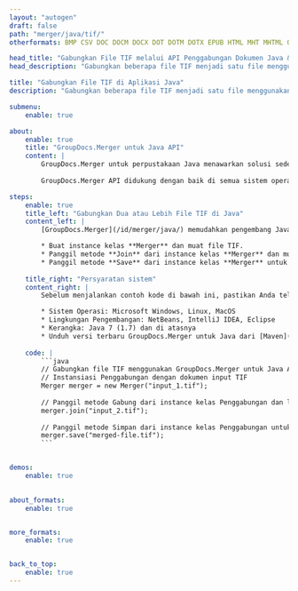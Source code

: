 ```yaml
---
layout: "autogen"
draft: false
path: "merger/java/tif/"
otherformats: BMP CSV DOC DOCM DOCX DOT DOTM DOTX EPUB HTML MHT MHTML ODP ODS ODT OTP OTT PDF PNG POTM POTX PPS PPSM PPSX PPT PPTM PPTX PS RTF TEX TIFF TSV TXT VDX VSDM VSDX VSSM VSSX VSTM VSTX VSX VTX XLAM XLS XLSB XLSM XLSX XLT XLTM XLTX XPS

head_title: "Gabungkan File TIF melalui API Penggabungan Dokumen Java & J2SE"
head_description: "Gabungkan beberapa file TIF menjadi satu file menggunakan API penggabungan dokumen Java dengan semua data, gaya, dan pemformatan sebagai dokumen sumber."

title: "Gabungkan File TIF di Aplikasi Java"
description: "Gabungkan beberapa file TIF menjadi satu file menggunakan API penggabungan dokumen Java. Gabungkan halaman atau rentang halaman yang dipilih dari berbagai dokumen sumber menjadi satu dokumen hasil dengan semua data, gaya, dan pemformatan sebagai dokumen sumber."

submenu:
    enable: true

about:
    enable: true
    title: "GroupDocs.Merger untuk Java API"
    content: |
        GroupDocs.Merger untuk perpustakaan Java menawarkan solusi sederhana untuk menggabungkan & membagi dengan aman antara berbagai format dokumen termasuk PDF, Microsoft Office (Word, Excel, PowerPoint, OneNote), OpenDocument, HTML, gambar dan banyak lainnya dalam aplikasi .NET. Dengan menambahkan hanya beberapa baris kode, lakukan beberapa operasi dokumen seperti memindahkan, menghapus, memutar, menukar, mengekstrak, atau mengubah orientasi halaman di dalam dokumen. API penggabungan dokumen juga mendukung pratinjau halaman dokumen sebagai gambar untuk menganalisis struktur dokumen, pemformatan, dan konten pada halaman.
        
        GroupDocs.Merger API didukung dengan baik di semua sistem operasi utama dan versi Java termasuk J2SE 7.0 (1.7), J2SE 8.0 (1.8) dan Java 10.

steps:
    enable: true
    title_left: "Gabungkan Dua atau Lebih File TIF di Java"
    content_left: |
        [GroupDocs.Merger](/id/merger/java/) memudahkan pengembang Java untuk menggabungkan beberapa file TIF dengan menerapkan beberapa langkah mudah.

        * Buat instance kelas **Merger** dan muat file TIF.
        * Panggil metode **Join** dari instance kelas **Merger** dan muat file TIF lainnya.
        * Panggil metode **Save** dari instance kelas **Merger** untuk menyimpan dokumen yang digabungkan.
        
    title_right: "Persyaratan sistem"
    content_right: |
        Sebelum menjalankan contoh kode di bawah ini, pastikan Anda telah menginstal prasyarat berikut di sistem Anda.

        * Sistem Operasi: Microsoft Windows, Linux, MacOS
        * Lingkungan Pengembangan: NetBeans, IntelliJ IDEA, Eclipse
        * Kerangka: Java 7 (1.7) dan di atasnya
        * Unduh versi terbaru GroupDocs.Merger untuk Java dari [Maven](https://repository.groupdocs.com/webapp/#/artifacts/browse/tree/General/repo/com/groupdocs/groupdocs-merger)
        
    code: |
        ```java
        // Gabungkan file TIF menggunakan GroupDocs.Merger untuk Java API
        // Instansiasi Penggabungan dengan dokumen input TIF
        Merger merger = new Merger("input_1.tif");
        
        // Panggil metode Gabung dari instance kelas Penggabungan dan lewati jalur dokumen sumber kedua
        merger.join("input_2.tif");
            
        // Panggil metode Simpan dari instance kelas Penggabungan untuk menyimpan dokumen yang digabungkan
        merger.save("merged-file.tif");        
        ```        


demos:
    enable: true
        

about_formats:
    enable: true


more_formats:
    enable: true


back_to_top:
    enable: true
---
```

